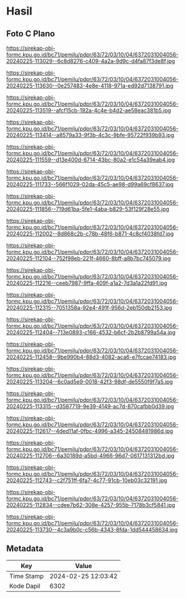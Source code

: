 # Hasil

## Foto C Plano

https://sirekap-obj-formc.kpu.go.id/bc71/pemilu/pdpr/63/72/03/10/04/6372031004056-20240225-113029--6c8d8276-c409-4a2a-9d9c-d4fa87f3de8f.jpg

https://sirekap-obj-formc.kpu.go.id/bc71/pemilu/pdpr/63/72/03/10/04/6372031004056-20240225-113630--0e257483-4e8e-4118-971a-ed92d7138791.jpg

https://sirekap-obj-formc.kpu.go.id/bc71/pemilu/pdpr/63/72/03/10/04/6372031004056-20240225-113519--afcf15cb-192a-4c4e-b4d2-ae58eac381b5.jpg

https://sirekap-obj-formc.kpu.go.id/bc71/pemilu/pdpr/63/72/03/10/04/6372031004056-20240225-113414--a8579a33-9f3b-4c3c-9bfe-95722f939b93.jpg

https://sirekap-obj-formc.kpu.go.id/bc71/pemilu/pdpr/63/72/03/10/04/6372031004056-20240225-111559--d13e400d-6714-43bc-80a2-e1c54a39eab4.jpg

https://sirekap-obj-formc.kpu.go.id/bc71/pemilu/pdpr/63/72/03/10/04/6372031004056-20240225-111733--566f1029-02da-45c5-ae98-d99a69cf8637.jpg

https://sirekap-obj-formc.kpu.go.id/bc71/pemilu/pdpr/63/72/03/10/04/6372031004056-20240225-111856--719d61ba-5fe1-4aba-b829-53f129f28e55.jpg

https://sirekap-obj-formc.kpu.go.id/bc71/pemilu/pdpr/63/72/03/10/04/6372031004056-20240225-112002--8d868c2b-c78b-48f6-b871-4c8cf4038fd7.jpg

https://sirekap-obj-formc.kpu.go.id/bc71/pemilu/pdpr/63/72/03/10/04/6372031004056-20240225-112104--752f98eb-221f-4660-8bff-a8b7bc745079.jpg

https://sirekap-obj-formc.kpu.go.id/bc71/pemilu/pdpr/63/72/03/10/04/6372031004056-20240225-112216--ceeb7987-9ffa-409f-a1a2-7d3a1a22fd91.jpg

https://sirekap-obj-formc.kpu.go.id/bc71/pemilu/pdpr/63/72/03/10/04/6372031004056-20240225-112315--7051358a-92e4-491f-956d-2eb150db2153.jpg

https://sirekap-obj-formc.kpu.go.id/bc71/pemilu/pdpr/63/72/03/10/04/6372031004056-20240225-112404--713e0893-c166-4532-b6cf-2b2b8799a54a.jpg

https://sirekap-obj-formc.kpu.go.id/bc71/pemilu/pdpr/63/72/03/10/04/6372031004056-20240225-112458--9be990b4-88d3-4082-aca6-e7fccae74183.jpg

https://sirekap-obj-formc.kpu.go.id/bc71/pemilu/pdpr/63/72/03/10/04/6372031004056-20240225-113204--6c0ad5e9-0018-42f3-98df-de5550f9f7a5.jpg

https://sirekap-obj-formc.kpu.go.id/bc71/pemilu/pdpr/63/72/03/10/04/6372031004056-20240225-113315--d3587719-9e39-4149-ac7d-870cafbb0d39.jpg

https://sirekap-obj-formc.kpu.go.id/bc71/pemilu/pdpr/63/72/03/10/04/6372031004056-20240225-112617--4ded11af-0fbc-4996-a345-24508481986d.jpg

https://sirekap-obj-formc.kpu.go.id/bc71/pemilu/pdpr/63/72/03/10/04/6372031004056-20240225-112706--6a30189d-a5bd-4966-96d7-0617131312bd.jpg

https://sirekap-obj-formc.kpu.go.id/bc71/pemilu/pdpr/63/72/03/10/04/6372031004056-20240225-112743--c2f751ff-6fa7-4c77-91cb-10eb03c32191.jpg

https://sirekap-obj-formc.kpu.go.id/bc71/pemilu/pdpr/63/72/03/10/04/6372031004056-20240225-112834--cdee7b62-308e-4257-955b-7178b3cf5841.jpg

https://sirekap-obj-formc.kpu.go.id/bc71/pemilu/pdpr/63/72/03/10/04/6372031004056-20240225-113730--4c3a9b0c-c56b-4343-8fda-1dd544458634.jpg


## Metadata

| Key        | Value               |
| ---------- | ------------------- |
| Time Stamp | 2024-02-25 12:03:42 |
| Kode Dapil | 6302                |



